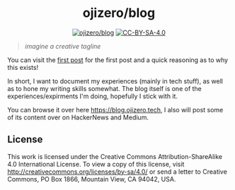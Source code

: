 <div align="center">

# ojizero/blog

[![ojizero/blog](https://img.shields.io/badge/ojizero-blog-FF4088?style=flat-square&logo=hugo&logoColor=white)](https://blog.ojizero.tech)
[![CC-BY-SA-4.0](https://img.shields.io/badge/license-CC%20BY--SA%204.0-blue?style=flat-square&logo=creative-commons&logoColor=white)](http://creativecommons.org/licenses/by-sa/4.0/)

</div>

> *imagine a creative tagline*

You can visit the [first post](https://blog.ojizero.tech/posts/100daystooffload/) for the first post and a quick reasoning as to why this exists!

In short, I want to document my experiences (mainly in tech stuff), as well as to hone my writing skills somewhat. The blog itself is one of the experiences/expirments I'm doing, hopefully I stick with it.

You can browse it over here https://blog.ojizero.tech, I also will post some of its content over on HackerNews and Medium.

## License

This work is licensed under the Creative Commons Attribution-ShareAlike 4.0 International License. To view a copy of this license, visit http://creativecommons.org/licenses/by-sa/4.0/ or send a letter to Creative Commons, PO Box 1866, Mountain View, CA 94042, USA.

